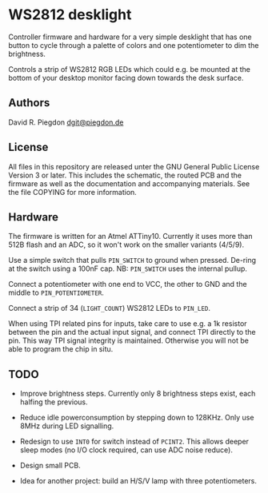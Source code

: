 <!-- vim: fo=a tw=80 colorcolumn=80 syntax=markdown :
-->

WS2812 desklight
================

Controller firmware and hardware for a very simple desklight that has
one button to cycle through a palette of colors
and one potentiometer to dim the brightness.

Controls a strip of WS2812 RGB LEDs which could e.g. be mounted at the bottom
of your desktop monitor facing down towards the desk surface.


Authors
-------

David R. Piegdon <dgit@piegdon.de>


License
-------

All files in this repository are released unter the GNU General Public License
Version 3 or later. This includes the schematic, the routed PCB and the firmware
as well as the documentation and accompanying materials. See the file COPYING
for more information.


Hardware
--------

The firmware is written for an Atmel ATTiny10.
Currently it uses more than 512B flash and an ADC, so it won't work on the
smaller variants (4/5/9).

Use a simple switch that pulls `PIN_SWITCH` to ground when pressed. De-ring at
the switch using a 100nF cap. NB: `PIN_SWITCH` uses the internal pullup.

Connect a potentiometer with one end to VCC, the other to GND and the middle to
`PIN_POTENTIOMETER`.

Connect a strip of 34 (`LIGHT_COUNT`) WS2812 LEDs to `PIN_LED`.

When using TPI related pins for inputs, take care to use e.g. a 1k resistor
between the pin and the actual input signal, and connect TPI directly to the
pin. This way TPI signal integrity is maintained. Otherwise you will not be able
to program the chip in situ.


TODO
----

* Improve brightness steps. Currently only 8 brightness steps exist,
  each halfing the previous.

* Reduce idle powerconsumption by stepping down to 128KHz. Only use 8MHz during
  LED signalling.

* Redesign to use `INT0` for switch instead of `PCINT2`. This allows deeper
sleep modes (no I/O clock required, can use ADC noise reduce).

* Design small PCB.

* Idea for another project: build an H/S/V lamp with three potentiometers.


